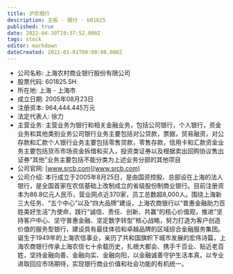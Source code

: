```yaml
---
title: 沪农商行
description: 主板 - 银行 - 601825
published: true
date: 2022-04-30T19:37:52.000Z
tags: stock
editor: markdown
dateCreated: 2022-01-01T00:00:00.000Z
---
```


- 公司名称: 上海农村商业银行股份有限公司
- 股票代码: 601825.SH
- 所在地: 上海 - 上海市
- 成立日期: 2005年08月23日
- 注册资本: 964,444.445万元
- 法定代表人: 徐力
- 主营业务: 主营业务为银行和相关金融业务，包括公司银行，个人银行，资金业务和其他类别业务公司银行业务主要包括对公贷款，票据，贸易融资，对公存款和汇款个人银行业务主要包括零售贷款，零售存款，信用卡和汇款资金业务主要包括货币市场资金拆借和买入，投资类证券以及根据卖出回购协议售出证券“其他”业务主要包括不能分类为上述业务分部的其他项目
- 公司官网: [www.srcb.com](www.srcb.com)
- 公司介绍: 本行成立于2005年8月25日，是由国资控股、总部设在上海的法人银行，是全国首家在农信基础上改制成立的省级股份制商业银行。目前注册资本为86.8亿元人民币，营业网点近370家，员工总数超8,000人。围绕上海新三大任务、“五个中心”以及“四大品牌”建设，上海农商银行以“普惠金融助力百姓美好生活”为使命，践行“诚信、责任、创新、共赢”的核心价值观，推进“坚持客户中心、坚守普惠金融、坚定数字转型”核心战略，努力打造为客户创造价值的服务型银行，建设具有最佳体验和卓越品牌的区域综合金融服务集团。诞生于1949年的上海农信事业，亲历了共和国旗帜下城市发展的宏伟诗篇，上海农商银行传承上海农信七十余载历史，扎根大都会、携手千百业、贴近老百姓，坚持金融向善、金融向实、金融向阳，以金融诚善守护生活本真，以专业进取回应市场期待，实现银行商业价值和社会功能的有机统一。


